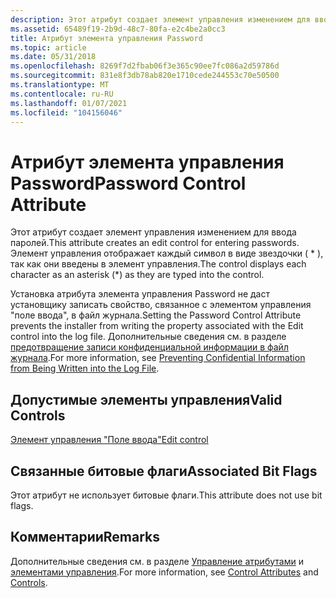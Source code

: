 ```yaml
---
description: Этот атрибут создает элемент управления изменением для ввода паролей. Элемент управления отображает каждый символ в виде звездочки ( \* ), так как они введены в элемент управления.
ms.assetid: 65489f19-2b9d-48c7-80fa-e2c4be2a0cc3
title: Атрибут элемента управления Password
ms.topic: article
ms.date: 05/31/2018
ms.openlocfilehash: 8269f7d2fbab06f3e365c90ee7fc086a2d59786d
ms.sourcegitcommit: 831e8f3db78ab820e1710cede244553c70e50500
ms.translationtype: MT
ms.contentlocale: ru-RU
ms.lasthandoff: 01/07/2021
ms.locfileid: "104156046"
---
```

# <a name="password-control-attribute"></a><span data-ttu-id="2e60a-104">Атрибут элемента управления Password</span><span class="sxs-lookup"><span data-stu-id="2e60a-104">Password Control Attribute</span></span>

<span data-ttu-id="2e60a-105">Этот атрибут создает элемент управления изменением для ввода паролей.</span><span class="sxs-lookup"><span data-stu-id="2e60a-105">This attribute creates an edit control for entering passwords.</span></span> <span data-ttu-id="2e60a-106">Элемент управления отображает каждый символ в виде звездочки ( \* ), так как они введены в элемент управления.</span><span class="sxs-lookup"><span data-stu-id="2e60a-106">The control displays each character as an asterisk (\*) as they are typed into the control.</span></span>

<span data-ttu-id="2e60a-107">Установка атрибута элемента управления Password не даст установщику записать свойство, связанное с элементом управления "поле ввода", в файл журнала.</span><span class="sxs-lookup"><span data-stu-id="2e60a-107">Setting the Password Control Attribute prevents the installer from writing the property associated with the Edit control into the log file.</span></span> <span data-ttu-id="2e60a-108">Дополнительные сведения см. в разделе [предотвращение записи конфиденциальной информации в файл журнала](preventing-confidential-information-from-being-written-into-the-log-file.md).</span><span class="sxs-lookup"><span data-stu-id="2e60a-108">For more information, see [Preventing Confidential Information from Being Written into the Log File](preventing-confidential-information-from-being-written-into-the-log-file.md).</span></span>

## <a name="valid-controls"></a><span data-ttu-id="2e60a-109">Допустимые элементы управления</span><span class="sxs-lookup"><span data-stu-id="2e60a-109">Valid Controls</span></span>

[<span data-ttu-id="2e60a-110">Элемент управления "Поле ввода"</span><span class="sxs-lookup"><span data-stu-id="2e60a-110">Edit control</span></span>](edit-control.md)

## <a name="associated-bit-flags"></a><span data-ttu-id="2e60a-111">Связанные битовые флаги</span><span class="sxs-lookup"><span data-stu-id="2e60a-111">Associated Bit Flags</span></span>

<span data-ttu-id="2e60a-112">Этот атрибут не использует битовые флаги.</span><span class="sxs-lookup"><span data-stu-id="2e60a-112">This attribute does not use bit flags.</span></span>

## <a name="remarks"></a><span data-ttu-id="2e60a-113">Комментарии</span><span class="sxs-lookup"><span data-stu-id="2e60a-113">Remarks</span></span>

<span data-ttu-id="2e60a-114">Дополнительные сведения см. в разделе [Управление атрибутами](control-attributes.md) и [элементами управления](controls.md).</span><span class="sxs-lookup"><span data-stu-id="2e60a-114">For more information, see [Control Attributes](control-attributes.md) and [Controls](controls.md).</span></span>

 

 



